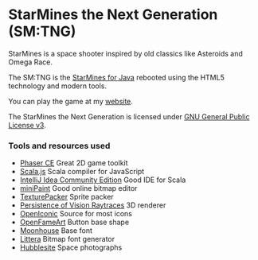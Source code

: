 # StarMines the Next Generation (SM:TNG)

StarMines is a space shooter inspired by old classics like Asteroids and Omega Race.

The SM:TNG is the [StarMines for Java](http://jpkware.com/smj/StarMines.html) rebooted 
using the HTML5 technology and modern tools.

You can play the game at my [website](https://www.jpkware.com/smtng/).

The StarMines the Next Generation is licensed under [GNU General Public License v3](LICENSE).

### Tools and resources used

- [Phaser CE](https://github.com/photonstorm/phaser-ce) Great 2D game toolkit 
- [Scala.js](http://www.scala-js.org/) Scala compiler for JavaScript
- [IntelliJ Idea Community Edition](https://www.jetbrains.com/idea/) Good IDE for Scala
- [miniPaint](https://viliusle.github.io/miniPaint/) Good online bitmap editor
- [TexturePacker](https://www.codeandweb.com/texturepacker) Sprite packer
- [Persistence of Vision Raytraces](http://www.povray.org/) 3D renderer
- [OpenIconic](https://useiconic.com/open) Source for most icons
- [OpenFameArt](https://opengameart.org/) Button base shape
- [Moonhouse](https://www.dafont.com/moonhouse.font) Base font
- [Littera](http://kvazars.com/littera/) Bitmap font generator
- [Hubblesite](http://hubblesite.org/) Space photographs